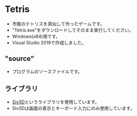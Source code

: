 # Tetris
- 市販のテトリスを真似して作ったゲームです。
- "Tetris.exe"をダウンロードしてそのまま実行してください。
- Windows(x64)用です。
- Visual Studio 2019で作成しました。

## "source"
- プログラムのソースファイルです。

## ライブラリ
- [Siv3D](https://siv3d.github.io/ja-jp/)というライブラリを使用しています。
- Siv3Dは画面の表示とキーボード入力にのみ使用しています。
